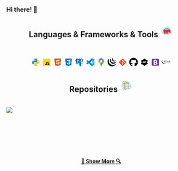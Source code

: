 ### Hi there! 👋

<!--
**aycetiner/aycetiner** is a ✨ _special_ ✨ repository because its `README.md` (this file) appears on your GitHub profile.

Here are some ideas to get you started:

- 🔭 I’m currently working on ...
- 🌱 I’m currently learning ...
- 👯 I’m looking to collaborate on ...
- 🤔 I’m looking for help with ...
- 💬 Ask me about ...
- 📫 How to reach me: ...
- 😄 Pronouns: ...
- ⚡ Fun fact: ...
-->

<h2 align="center"> Languages & Frameworks & Tools <img title="Toolbox" height="35" style"transform: translateY(5px)" src="images/toolbox.png"></h2>
<br>
<p align="center">
  <code><img title="Python" height="25" src="images/python.svg"></code>
  <code><img title="Javascript" height="25" src="images/javascript.svg"></code>
  <code><img title="HTML5" height="25" src="images/html5.svg"></code>
  <code><img title="CSS" height="25" src="images/css.svg"></code>
  <code><img title="PostgreSQL" height="25" src="images/postgresql.svg"></code>
  <code><img title="Visual Studio Code" height="25" src="images/vs-code.svg"></code>
  <code><img title="GoogleMapsAPI" height="25" src="images/google-maps.svg"></code>
  <code><img title="JQuery" height="25" src="images/jquery.svg"></code>
  <code><img title="Git" height="25" src="images/git.svg"></code>
  <code><img title="GitHub" height="25" src="images/github.svg"></code>
  <code><img title="REST API" height="25" src="images/rest-api-48.png"></code>
  <code><img title="Bootstrap" height="25" src="images/bootstrap.svg"></code>
  <code><img title="Flask" height="25" src="images/flask.svg"></code>
</p>

<h2 align="center"> Repositories <img title="Repo" height="35" src="images/repository.png"></h2>
<br>
<div width="100%" align="center">
  <a align="left" href="https://github.com/aycetiner/memory-game" title="Memory-Game"><img align="left" height="115" src="https://github-readme-stats.vercel.app/api/pin/?username=aycetiner&repo=memory-game&theme=react&border_color=61dafb&border_radius=10"></a>
</div>

<br><br><br><br><br><br>
<h4 align="center">
  <a href="https://github.com/aycetiner?tab=repositories" title="Show Repositories">🔎 Show More 🔍</a>
</h4>
